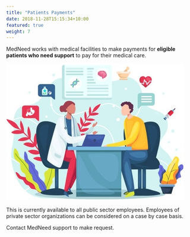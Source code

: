 ```yaml
---
title: "Patients Payments"
date: 2018-11-28T15:15:34+10:00
featured: true
weight: 7
---
```


MedNeed works with medical facilities to make payments for **eligible patients who need support** to pay for their medical care. 

![Support patient](/images/illustrations/patient.jpg)

This is currently available to all public sector employees. Employees of private sector organizations can be considered on a case by case basis.

Contact MedNeed support to make request.


